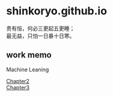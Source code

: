 # shinkoryo.github.io

贵有恒，何必三更起五更睡；  
最无益，只怕一日暴十日寒。

## work memo  

Machine Leaning

[Chapter2](./dlbook/chap2/2.1.md)  
[Chapter3](./index.adoc)